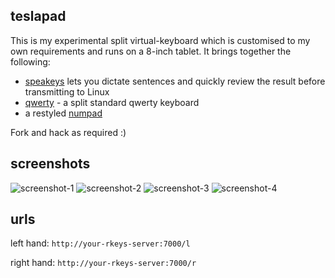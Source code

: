 ## teslapad

This is my experimental split virtual-keyboard which is customised to my own
requirements and runs on a 8-inch tablet. It brings together the following:

  - [speakeys](../speakeys) lets you dictate sentences and quickly review the result
    before transmitting to Linux
  - [qwerty](../qwerty) - a split standard qwerty keyboard
  - a restyled [numpad](../numpad)

Fork and hack as required :)

## screenshots

![screenshot-1](http://dizzib.github.io/rkeys/teslapad/1.png)
![screenshot-2](http://dizzib.github.io/rkeys/teslapad/2.png)
![screenshot-3](http://dizzib.github.io/rkeys/teslapad/3.png)
![screenshot-4](http://dizzib.github.io/rkeys/teslapad/4.png)

## urls

left hand: `http://your-rkeys-server:7000/l`

right hand: `http://your-rkeys-server:7000/r`

